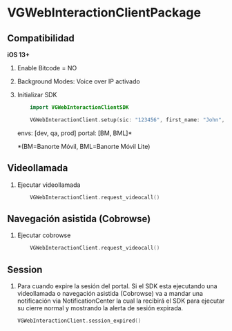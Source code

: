 # VGWebInteractionClientPackage

## Compatibilidad
**iOS 13+**

1. Enable Bitcode = NO
2. Background Modes: Voice over IP activado
3. Initializar SDK

    ```Swift
		import VGWebInteractionClientSDK

		VGWebInteractionClient.setup(sic: "123456", first_name: "John", last_name: "Doe", env: "qa", portal: "BM")
    ```

    envs: [dev, qa, prod]
    portal: [BM, BML]*

    *(BM=Banorte Móvil, BML=Banorte Móvil Lite)

## Videollamada
1. Ejecutar videollamada

    ```Swift
		VGWebInteractionClient.request_videocall()
    ```
    
## Navegación asistida (Cobrowse)
1. Ejecutar cobrowse

	```Swift
		VGWebInteractionClient.request_videocall()
	```

## Session
1. Para cuando expire la sesión del portal. Si el SDK esta ejecutando una videollamada o navegación asistida (Cobrowse) va a mandar una notificación via NotificationCenter la cual la recibirá el SDK para ejecutar su cierre normal y mostrando la alerta de sesión expirada.

    ```Swift
    VGWebInteractionClient.session_expired()
    ```

